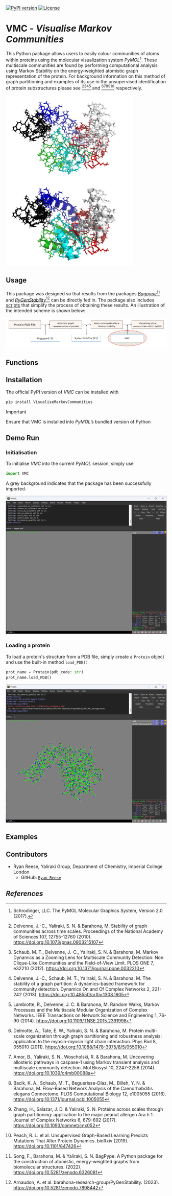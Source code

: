 [![PyPI version](https://badge.fury.io/py/VisualiseMarkovCommunities.svg)](https://badge.fury.io/py/VisualiseMarkovCommunities)
[![License](https://img.shields.io/github/license/Ryan-Reese/VMC)](./LICENSE)

# VMC - *Visualise Markov Communities*
This Python package allows users to easily colour communities of atoms within proteins using the molecular visualization system *PyMOL*[^1]. 
These multiscale communities are found by performing computational analysis using Markov Stability on the energy-weighted atomistic graph representation of the protein. 
For background information on this method of graph partitioning and examples of its use in the unsupervised identification of protein substructures please see [^2][^3][^4][^5] and [^6][^7][^8][^9][^10] respectively.

<img src="/assets/header_1.png" alt="header_1" width="400"> <img src="/assets/header_2.png" alt="header_2" width="400">

## Usage
This package was designed so that results from the packages [*Bagpype*](https://github.com/FlorianSong/BagPype)[^11] and [*PyGenStability*](https://github.com/barahona-research-group/PyGenStability/tree/master)[^12] can be directly fed in. The package also includes [scripts](src/VMC/precompute_A.py) that simplify the process of obtaining these results. An illustration of the intended scheme is shown below:

<img src="/assets/scheme.png" alt="scheme" width="">

## Functions

## Installation
The official PyPI version of *VMC* can be installed with

```python
pip install VisualiseMarkovCommunities
```

> [!IMPORTANT]
> Ensure that VMC is installed into *PyMOL*’s bundled version of Python

## Demo Run
### Initialisation
To initialise *VMC* into the current *PyMOL* session, simply use

```python
import VMC
```

A grey background indicates that the package has been successfully imported.

<img src="/assets/demo_init.png" alt="demo_init" width="">

### Loading a protein
To load a protein's structure from a PDB file, simply create a `Protein` object and use the built-in method `load_PDB()`

```python
prot_name = Protein(pdb_code: str)
prot_name.load_PDB()
```

<img src="/assets/demo_load_protein.png" alt="demo_load_protein" width="">


## Examples

## Contributors
 - Ryan Reese, Yaliraki Group, Department of Chemistry, Imperial College London
   - GitHub: [`Ryan-Reese`](https://github.com/Ryan-Reese)

## *References*
[^1]: Schrodinger, LLC. The PyMOL Molecular Graphics System, Version 2.0 (2017).

[^2]: Delvenne, J.-C., Yaliraki, S. N. & Barahona, M. Stability of graph communities across time scales. Proceedings of the National Academy of Sciences 107, 12755-12760 (2010). https://doi.org:10.1073/pnas.0903215107
  
[^3]: Schaub, M. T., Delvenne, J.-C., Yaliraki, S. N. & Barahona, M. Markov Dynamics as a Zooming Lens for Multiscale Community Detection: Non Clique-Like Communities and the Field-of-View Limit. PLOS ONE 7, e32210 (2012). https://doi.org:10.1371/journal.pone.0032210
  
[^4]: Delvenne, J.-C., Schaub, M. T., Yaliraki, S. N. & Barahona, M. The stability of a graph partition: A dynamics-based framework for community detection. Dynamics On and Of Complex Networks 2, 221-242 (2013). https://doi.org:10.48550/arXiv.1308.1605
  
[^5]: Lambiotte, R., Delvenne, J. C. & Barahona, M. Random Walks, Markov Processes and the Multiscale Modular Organization of Complex Networks. IEEE Transactions on Network Science and Engineering 1, 76-90 (2014). https://doi.org:10.1109/TNSE.2015.2391998

[^6]: Delmotte, A., Tate, E. W., Yaliraki, S. N. & Barahona, M. Protein multi-scale organization through graph partitioning and robustness analysis: application to the myosin-myosin light chain interaction. Phys Biol 8, 055010 (2011). https://doi.org:10.1088/1478-3975/8/5/055010

[^7]: Amor, B., Yaliraki, S. N., Woscholski, R. & Barahona, M. Uncovering allosteric pathways in caspase-1 using Markov transient analysis and multiscale community detection. Mol Biosyst 10, 2247-2258 (2014). https://doi.org:10.1039/c4mb00088a

[^8]: Bacik, K. A., Schaub, M. T., Beguerisse-Díaz, M., Billeh, Y. N. & Barahona, M. Flow-Based Network Analysis of the Caenorhabditis elegans Connectome. PLOS Computational Biology 12, e1005055 (2016). https://doi.org:10.1371/journal.pcbi.1005055

[^9]: Zhang, H., Salazar, J. D. & Yaliraki, S. N. Proteins across scales through graph partitioning: application to the major peanut allergen Ara h 1. Journal of Complex Networks 6, 679-692 (2017). https://doi.org:10.1093/comnet/cnx052

[^10]: Peach, R. L. et al. Unsupervised Graph-Based Learning Predicts Mutations That Alter Protein Dynamics. bioRxiv (2019). https://doi.org:10.1101/847426 

[^11]: Song, F., Barahona, M. & Yaliraki, S. N. BagPype: A Python package for the construction of atomistic, energy-weighted graphs from biomolecular structures.  (2022). https://doi.org:10.5281/zenodo.6326081

[^12]: Arnaudon, A. et al. barahona-research-group/PyGenStability.  (2023). https://doi.org:10.5281/zenodo.7898442
